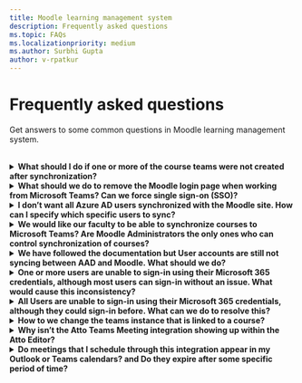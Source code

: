```yaml
---
title: Moodle learning management system
description: Frequently asked questions
ms.topic: FAQs
ms.localizationpriority: medium
ms.author: Surbhi Gupta
author: v-rpatkur
---
```


# Frequently asked questions

Get answers to some common questions in Moodle learning management system.

<br>

<details>

<summary><b>What should I do if one or more of the course teams were not created after synchronization?</b></summary>

Each Moodle Course must have at least one **Teacher** and at least one **Student** in Moodle who can each be matched to a Microsoft 365 AAD UPN account. If the synchronization did not find a match for them, this will prevent the team from being created.

> [!IMPORTANT]
> Every team course instance must have an Owner, and the synchronization **sets the Teacher as the Owner** (which also assumes the Teacher has a Microsoft Teams license):<br>

<br>

</details>

<details>

<summary><b>What should we do to remove the Moodle login page when working from Microsoft Teams? Can we force single sign-on (SSO)?</b></summary>

You have multiple sign-in options from the page. If you prefer that users sign in exclusively using their Microsoft 365 credentials then you will need to enable the “Force redirect” configuration setting for the **auth_oidc plugin**. If this is enabled, the index page will be skipped in favor of the Microsoft sign in page.

 Users wanting to manually sign in to the Moodle portal may do so using this special url: https://{moodle_url}.site/login/index.php?Noredirect=1 

[Path:](Url not found) https://{moodle_url}/admin/settings.php?Section=authsettingoidc

:::image type="content" source="../../assets/images/MoodleInstructions/faq 1.png" alt-text="faq 1":::

<br>

</details>

<details>

<summary><b>I don’t want all Azure AD users synchronized with the Moodle site. How can I specify which specific users to sync?</b></summary>

I don’t want all Azure AD users synchronized with the Moodle site. How can I specify which specific users to sync?
You may specify which specific users will be synchronized in the configuration options of the **local_o365** plugin, using the **User Creation Restriction** field (path and screenshot in enabled state shown in the table left side below). The dropdown menu to the left of the filter value offers many options such as Country, Company Name, and Language (shown in the table right side below.) We do recommended creating a dynamic Microsoft 365 Group whenever there is the need to filter by multiple profile properties (shown in the screenshot below).

[Path:](Url not found) https://{moodle_url}/admin/settings.php?section=local_o365&s_local_o365_tabs=1

:::image type="content" source="../../assets/images/MoodleInstructions/faq 2.png" alt-text="faq 2":::

:::image type="content" source="../../assets/images/MoodleInstructions/faq 3.png" alt-text="faq 3":::

<br>

</details>

<details>

<summary><b>We would like our faculty to be able to synchronize courses to Microsoft Teams? Are Moodle Administrators the only ones who can control synchronization of courses?</b></summary>

By default only Moodle Administrators can configure synchronization. However, if the “Allow configure course sync in course” is enabled (see path and screenshot in enabled state below), then the Team Owner can control if a course is synchronized to Teams or not (by default this is the course teacher). Please Refer to the Microsoft 365 Block within the Moodle Course interface (shown in second screenshot below). Important: The block will only show the configuration option to individuals with the appropriate owner permissions.

Path: https://{moodle_url}/admin/settings.php?Section=local_o365&s_local_o365_tabs=1

:::image type="content" source="../../assets/images/MoodleInstructions/faq 4.png" alt-text="faq 4":::

:::image type="content" source="../../assets/images/MoodleInstructions/faq 5.png" alt-text="faq 5":::


<br>

</details>

<details>

<summary><b>We have followed the documentation but User accounts are still not syncing between AAD and Moodle. What should we do?</b></summary>

Validate the following dependencies in the checklist shown below. In most cases, the issue will be resolved before needing a Delta Token Clean up as a final troubleshooting step. Therefore, we recommend that you perform these actions in the order shown below: 

**Stable Version?**	Verify that your version of Moodle is listed as a 'stable' version by Moodle 
[Reference:](https://docs.moodle.org/dev/Releases#Version_support)

**Permissions?** Verify that the Azure application has the necessary permissions to run the sync.
[Reference:](https://docs.moodle.org/311/en/Microsoft_365#Permissions)

**Full Sync?** Verify that **"Perform a full sync each run"** is enabled, and review the **Task Logs** for "Sync Users with Azure AD"
References:
Enable Full Sync: {moodle_url}\local_o365\task\usersync 
Check Task Logs: {moodleurl}/admin/tasklogs.php 

**Token Refresh?**	Clean the User Sync Delta Token in the local_o365 plugin
Reference: moodle_url}\local_o365\acp.php?Mode=maintenance_cleandeltatoken

<br>

</details>

<details>

<summary><b>One or more users are unable to sign-in using their Microsoft 365 credentials, although most users can sign-in without an issue. What would cause this inconsistency?</b></summary>

Inconsistencies with Users being able to sign-in may be related to the User mapping operation during synchronization. Follow the following steps to resolve this problem:

**OpenID?** Validate that the Moodle User authentication type is OpenID 
**User Name?** Validate that the Moodle username matches the AAD username
**Token Issue?** Clean up token issues via {moodle_url}/auth/oidc/cleanupoidctokens.php and retry
**Permissions?** Validate that Users have permissions to access the Azure application  

<br>

</details>

<details>

<summary><b>All Users are unable to sign-in using their Microsoft 365 credentials, although they could sign-in before. What can we do to resolve this?</b></summary>

If Users who were able to sign in start to report issues, please validate that the Application Client Secret has not expired. The error message will appear as shown in this screenshot: 

:::image type="content" source="../../assets/images/MoodleInstructions/faq 6.png" alt-text="faq 6":::

This will also be obvious in the Azure portal as shown in this screenshot:

:::image type="content" source="../../assets/images/MoodleInstructions/faq 7.png" alt-text="faq 7":::

Consequently, if the Client Secret has expired, then you will need to generate a new Client Secret, and update the configuration found on this page: {moodle_url}/admin/settings.php?Section=authsettingoidc. Users should be able to sign in again after the Client Secret has been updated, but this may take up to 24 hours to reprovision

<br>

</details>

<details>


<summary><b>How to we change the teams instance that is linked to a course?</b></summary>

Administrators may change the teams instance associated with a course via the **Manage Teams Connections** page (path and screenshot shown below). Select on the **Connect** link on the page next to the course you wish to change, and then select a teams instance. Note: This is especially helpful if you have archived a team by mistake (using Course Reset) and want to link it back to the previous team.

Path: https://{moodle_URL}/local/o365/acp.php?mode=teamconnections

:::image type="content" source="../../assets/images/MoodleInstructions/faq 8.png" alt-text="faq 8":::

<br>

</details>

<details>

<summary><b>Why isn’t the Atto Teams Meeting integration showing up within the Atto Editor?</b></summary>

This may be due to the icon reference being missing in the **Toolbar config**. After installing the plugin, please update the **Toolbar config** line to include **teams meeting** which will display the Teams icon within the Atto editor. 

*Toolbar icon shown here after Toolbar config adjustment:*

:::image type="content" source="../../assets/images/MoodleInstructions/faq 9.png" alt-text="faq 9":::

Path: https://{moodle_URL}//admin/settings.php?Section=editorsettingsatto

Notice that we have added teams meeting to the right of the links icons:

:::image type="content" source="../../assets/images/MoodleInstructions/faq 10.png" alt-text="faq 10":::

For general information regarding editing the Atto toolbar please see: 
[Atto editor - MoodleDocs](https://docs.moodle.org/311/en/Atto_editor)[]
[Icon Mapping](https://docs.moodle.org/311/en/Atto_editor#:~:text=in%20the%20editor.-,Atto%20editor%20toolbar,-Atto%20Row%201)

<br>

</details>

<details>

<summary><b>Do meetings that I schedule through this integration appear in my Outlook or Teams calendars? and Do they expire after some specific period of time?</b></summary>

Meetings scheduled through the app do not appear in the scheduler’s Outlook or Teams calendar as they behave similar to Channel Meetings. All the members in the course channel can attend directly from the embedded channel link, but they will not see the meeting on their calendar. Learn more [here](https://www.knowledgewave.com/blog/benefits-of-channel-meetings-in-microsoft-teams).

However, you may open the invite and manually add participant names to the Required or Optional lines of the meeting invitation, which will in turn display the remote meeting on their calendars. 

Meetings scheduled through the application will follow the standard timelines based on the date(s) you enter when the meeting is created. See:(https://docs.microsoft.com/en-us/microsoftteams/limits-specifications-teams)
